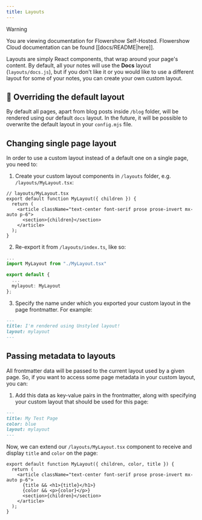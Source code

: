 ```yaml
---
title: Layouts
---
```


> [!warning]
> You are viewing documentation for Flowershow Self-Hosted. Flowershow Cloud documentation can be found [[docs/README|here]].

Layouts are simply React components, that wrap around your page's content. By default, all your notes will use the **Docs** layout (`layouts/docs.js`), but if you don't like it or you would like to use a different layout for some of your notes, you can create your own custom layout.

## 🚧 Overriding the default layout

By default all pages, apart from blog posts inside `/blog` folder, will be rendered using our default `docs` layout. In the future, it will be possible to overwrite the default layout in your `config.mjs` file.

## Changing single page layout

In order to use a custom layout instead of a default one on a single page, you need to:

1. Create your custom layout components in `/layouts` folder, e.g. `/layouts/MyLayout.tsx`:

```tsx
// layouts/MyLayout.tsx
export default function MyLayout({ children }) {
  return (
    <article className="text-center font-serif prose prose-invert mx-auto p-6">
      <section>{children}</section>
    </article>
  );
}
```

2. Re-export it from `/layouts/index.ts`, like so:

```ts
...
import MyLayout from "./MyLayout.tsx"

export default {
  ...
  mylayout: MyLayout
};
```

3. Specify the name under which you exported your custom layout in the page frontmatter. For example:

```md
---
title: I'm rendered using Unstyled layout!
layout: mylayout
---
```

## Passing metadata to layouts

All frontmatter data will be passed to the current layout used by a given page. So, if you want to access some page metadata in your custom layout, you can:

1. Add this data as key-value pairs in the frontmatter, along with specifying your custom layout that should be used for this page:

```md
---
title: My Test Page
color: blue
layout: mylayout
---
```

Now, we can extend our `/layouts/MyLayout.tsx` component to receive and display `title` and `color` on the page:

```tsx
export default function MyLayout({ children, color, title }) {
  return (
    <article className="text-center font-serif prose prose-invert mx-auto p-6">
      {title && <h1>{title}</h1>}
      {color && <p>{color}</p>}
      <section>{children}</section>
    </article>
  );
}
```
